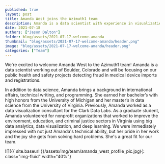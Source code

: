 ```yaml
---
published: true
layout: post
title: Amanda West joins the Azimuth1 team
description: Amanda is a data scientist with experience in visualization, economics, and deep learning.
date: 2021-07-18
authors: ["Jason Dalton"]
folder: blog/assets/2021-07-17-welcome-amanda
thumbnail: "blog/assets/2021-07-17-welcome-amanda/header.png"
image: "blog/assets/2021-07-17-welcome-amanda/header.png"
categories: ["Team"]
---
```


We're excited to welcome Amanda West to the Azimuth1 team! Amanda is a data scientist working out of
Boulder, Colorado and will be focusing on our public health and safety projects detecting fraud in
medical device imports and registrations.

In addition to data science, Amanda brings a background in international affairs, technical writing, and programming.
She earned her bachelor’s with high honors from the University of Michigan and her master’s in
data science from the University of Virginia. Previously, Amanda worked as a data visualization
consultant for the Clark Data Labs.
As a graduate student, Amanda volunteered for nonprofit organizations that worked to improve
the environment, education, and criminal justice sectors in Virginia using big data analytics, data
visualization, and deep learning.
We were immediately impressed with not just Amanda's technical ability, but her pride in her work and the joy
she gets from solving hard problems. She's a great fit for our team.

![]({{ site.baseurl }}/assets/img/team/amanda_west_profile_pic.jpg){: class="img-fluid" width="40%"}
